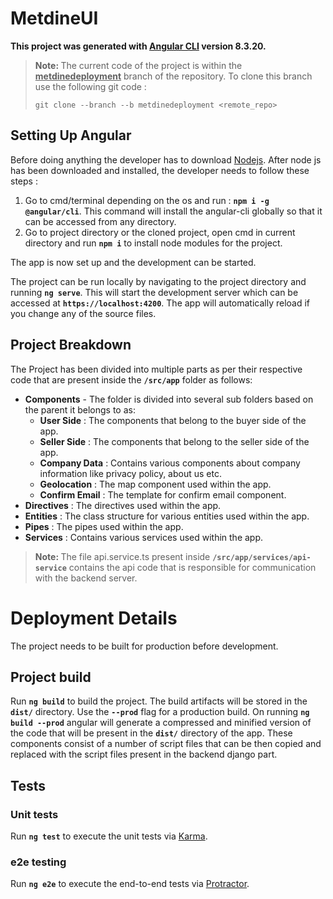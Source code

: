 # MetdineUI
<b>This project was generated with [Angular CLI](https://github.com/angular/angular-cli) version 8.3.20.</b>

> <b>Note: </b> The current code of the project is within the <b><u>metdinedeployment</u></b> branch of the repository.
> To clone this branch use the following git code : 
> ```git
> git clone --branch --b metdinedeployment <remote_repo>
> ```

## Setting Up Angular

Before doing anything the developer has to download [Nodejs](https://nodejs.org/en/download/).
After node js has been downloaded and installed, the developer needs to follow these steps : 
1. Go to cmd/terminal depending on the os and run : 
**`npm i -g @angular/cli`**. This command will install the angular-cli globally so that it can be accessed from any directory. 
2. Go to project directory or the cloned project, open cmd in current directory and run **`npm i`** to install node modules for the project.

The app is now set up and the development can be started.

The project can be run locally by navigating to the project directory and running <b>`ng serve`</b>. This will start the development server which can be accessed at <b>`https://localhost:4200`</b>. The app will automatically reload if you change any of the source files.


## Project Breakdown
The Project has been divided into multiple parts as per their respective code that are present inside the <strong>`/src/app`</strong> folder as follows:
- <b>Components</b> - The folder is divided into several sub folders based on the parent it belongs to as: 
	- <b>User Side</b> : The components that belong to the buyer side of the app. 
	- <b>Seller Side</b> : The components that belong to the seller side of the app.
	- <b> Company Data</b> : Contains various components about company information like privacy policy, about us etc.
	- <b> Geolocation</b> : The map component used within the app.  
	- <b>Confirm Email</b> : The template for confirm email component.
- <b>Directives</b> : The directives used within the app.
- <b>Entities</b> : The class structure for various entities used within the app.
- <b>Pipes</b> : The pipes used within the app.
- <b>Services</b> : Contains various services used within the app.

> <b>Note: </b>The file api.service.ts present inside <b>`/src/app/services/api-service`</b> contains the api code that is responsible for communication with the backend server.

# Deployment Details
The project needs to be built for production before development.


## Project build 
Run <b>`ng build`</b> to build the project. The build artifacts will be stored in the <b>`dist/`</b> directory. Use the <b>`--prod`</b> flag for a production build.
On running **`ng build --prod`** angular will generate a compressed and minified version of the code that will be present in the **`dist/`** directory of the app. These components consist of a number of script files that can be then copied and replaced with the script files present in the backend django part.  

## Tests

### Unit tests
Run **`ng test`** to execute the unit tests via [Karma](https://karma-runner.github.io/).

### e2e testing
Run  **`ng e2e`**  to execute the end-to-end tests via  [Protractor](http://www.protractortest.org/).
